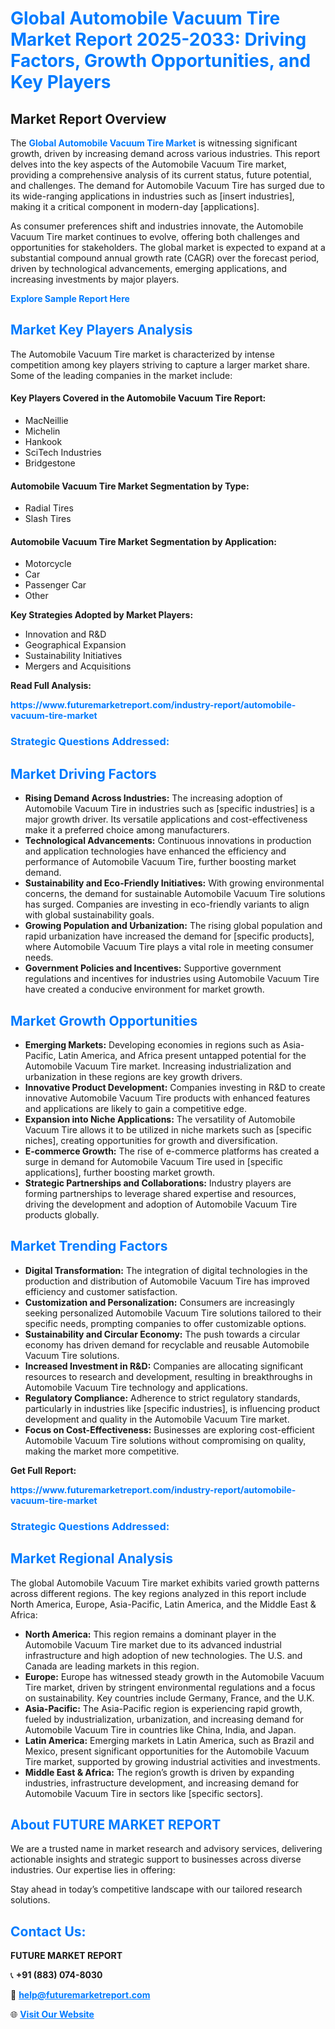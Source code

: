 <h1 style="color: #007BFF;">Global Automobile Vacuum Tire Market Report 2025-2033: Driving Factors, Growth Opportunities, and Key Players</h1>

<section id="overview">
<h2>Market Report Overview</h2>
<p>The <a href="https://www.futuremarketreport.com/industry-report/automobile-vacuum-tire-market" style="color: #007BFF; text-decoration: none;"><strong>Global Automobile Vacuum Tire Market</strong></a> is witnessing significant growth, driven by increasing demand across various industries. This report delves into the key aspects of the Automobile Vacuum Tire market, providing a comprehensive analysis of its current status, future potential, and challenges. The demand for Automobile Vacuum Tire has surged due to its wide-ranging applications in industries such as [insert industries], making it a critical component in modern-day [applications].</p>
<p>As consumer preferences shift and industries innovate, the Automobile Vacuum Tire market continues to evolve, offering both challenges and opportunities for stakeholders. The global market is expected to expand at a substantial compound annual growth rate (CAGR) over the forecast period, driven by technological advancements, emerging applications, and increasing investments by major players.</p>
</section>

<section id="overview">
<p><a href="https://www.futuremarketreport.com/request-sample/reportId=84866" style="color: #007BFF; text-decoration: none;"><strong>Explore Sample Report Here</strong></a></p>
</section>

<section id="key-players">
<h2 style="color: #007BFF;">Market Key Players Analysis</h2>
<p>The Automobile Vacuum Tire market is characterized by intense competition among key players striving to capture a larger market share. Some of the leading companies in the market include:</p>
<h4>Key Players Covered in the Automobile Vacuum Tire Report:</h4>
<ul><li>MacNeillie</li><li>Michelin</li><li>Hankook</li><li>SciTech Industries</li><li>Bridgestone</li></ul>
<h4>Automobile Vacuum Tire Market Segmentation by Type:</h4>
<ul><li>Radial Tires</li><li>Slash Tires</li></ul>

<h4>Automobile Vacuum Tire Market Segmentation by Application:</h4>
<ul><li>Motorcycle</li><li>Car</li><li>Passenger Car</li><li>Other</li></ul>
<p><strong>Key Strategies Adopted by Market Players:</strong></p>
<ul>
<li>Innovation and R&D</li>
<li>Geographical Expansion</li>
<li>Sustainability Initiatives</li>
<li>Mergers and Acquisitions</li>
</ul>
</section>

<section>
<p><strong>Read Full Analysis: </strong></p><a href="https://www.futuremarketreport.com/industry-report/automobile-vacuum-tire-market" style="color: #007BFF; text-decoration: none;"><strong>https://www.futuremarketreport.com/industry-report/automobile-vacuum-tire-market</strong></a>
<h3 style="color: #007BFF;">Strategic Questions Addressed:</h3>
</section>

<section id="driving-factors">
<h2 style="color: #007BFF;">Market Driving Factors</h2>
<ul>
<li><strong>Rising Demand Across Industries:</strong> The increasing adoption of Automobile Vacuum Tire in industries such as [specific industries] is a major growth driver. Its versatile applications and cost-effectiveness make it a preferred choice among manufacturers.</li>
<li><strong>Technological Advancements:</strong> Continuous innovations in production and application technologies have enhanced the efficiency and performance of Automobile Vacuum Tire, further boosting market demand.</li>
<li><strong>Sustainability and Eco-Friendly Initiatives:</strong> With growing environmental concerns, the demand for sustainable Automobile Vacuum Tire solutions has surged. Companies are investing in eco-friendly variants to align with global sustainability goals.</li>
<li><strong>Growing Population and Urbanization:</strong> The rising global population and rapid urbanization have increased the demand for [specific products], where Automobile Vacuum Tire plays a vital role in meeting consumer needs.</li>
<li><strong>Government Policies and Incentives:</strong> Supportive government regulations and incentives for industries using Automobile Vacuum Tire have created a conducive environment for market growth.</li>
</ul>
</section>

<section id="growth-opportunities">
<h2 style="color: #007BFF;">Market Growth Opportunities</h2>
<ul>
<li><strong>Emerging Markets:</strong> Developing economies in regions such as Asia-Pacific, Latin America, and Africa present untapped potential for the Automobile Vacuum Tire market. Increasing industrialization and urbanization in these regions are key growth drivers.</li>
<li><strong>Innovative Product Development:</strong> Companies investing in R&D to create innovative Automobile Vacuum Tire products with enhanced features and applications are likely to gain a competitive edge.</li>
<li><strong>Expansion into Niche Applications:</strong> The versatility of Automobile Vacuum Tire allows it to be utilized in niche markets such as [specific niches], creating opportunities for growth and diversification.</li>
<li><strong>E-commerce Growth:</strong> The rise of e-commerce platforms has created a surge in demand for Automobile Vacuum Tire used in [specific applications], further boosting market growth.</li>
<li><strong>Strategic Partnerships and Collaborations:</strong> Industry players are forming partnerships to leverage shared expertise and resources, driving the development and adoption of Automobile Vacuum Tire products globally.</li>
</ul>
</section>

<section id="trending-factors">
<h2 style="color: #007BFF;">Market Trending Factors</h2>
<ul>
<li><strong>Digital Transformation:</strong> The integration of digital technologies in the production and distribution of Automobile Vacuum Tire has improved efficiency and customer satisfaction.</li>
<li><strong>Customization and Personalization:</strong> Consumers are increasingly seeking personalized Automobile Vacuum Tire solutions tailored to their specific needs, prompting companies to offer customizable options.</li>
<li><strong>Sustainability and Circular Economy:</strong> The push towards a circular economy has driven demand for recyclable and reusable Automobile Vacuum Tire solutions.</li>
<li><strong>Increased Investment in R&D:</strong> Companies are allocating significant resources to research and development, resulting in breakthroughs in Automobile Vacuum Tire technology and applications.</li>
<li><strong>Regulatory Compliance:</strong> Adherence to strict regulatory standards, particularly in industries like [specific industries], is influencing product development and quality in the Automobile Vacuum Tire market.</li>
<li><strong>Focus on Cost-Effectiveness:</strong> Businesses are exploring cost-efficient Automobile Vacuum Tire solutions without compromising on quality, making the market more competitive.</li>
</ul>
</section>

<section>
<p><strong>Get Full Report: </strong></p><a href="https://www.futuremarketreport.com/industry-report/automobile-vacuum-tire-market" style="color: #007BFF; text-decoration: none;"><strong>https://www.futuremarketreport.com/industry-report/automobile-vacuum-tire-market</strong></a>
<h3 style="color: #007BFF;">Strategic Questions Addressed:</h3>
</section>


<section id="regional-analysis">
<h2 style="color: #007BFF;">Market Regional Analysis</h2>
<p>The global Automobile Vacuum Tire market exhibits varied growth patterns across different regions. The key regions analyzed in this report include North America, Europe, Asia-Pacific, Latin America, and the Middle East & Africa:</p>
<ul>
<li><strong>North America:</strong> This region remains a dominant player in the Automobile Vacuum Tire market due to its advanced industrial infrastructure and high adoption of new technologies. The U.S. and Canada are leading markets in this region.</li>
<li><strong>Europe:</strong> Europe has witnessed steady growth in the Automobile Vacuum Tire market, driven by stringent environmental regulations and a focus on sustainability. Key countries include Germany, France, and the U.K.</li>
<li><strong>Asia-Pacific:</strong> The Asia-Pacific region is experiencing rapid growth, fueled by industrialization, urbanization, and increasing demand for Automobile Vacuum Tire in countries like China, India, and Japan.</li>
<li><strong>Latin America:</strong> Emerging markets in Latin America, such as Brazil and Mexico, present significant opportunities for the Automobile Vacuum Tire market, supported by growing industrial activities and investments.</li>
<li><strong>Middle East & Africa:</strong> The region’s growth is driven by expanding industries, infrastructure development, and increasing demand for Automobile Vacuum Tire in sectors like [specific sectors].</li>
</ul>
</section>

<footer>
<h2 style="color: #007BFF;">About FUTURE MARKET REPORT</h2>
<p>We are a trusted name in market research and advisory services, delivering actionable insights and strategic support to businesses across diverse industries. Our expertise lies in offering:</p>

<p>Stay ahead in today’s competitive landscape with our tailored research solutions.</p>

<h2 style="color: #007BFF;">Contact Us:</h2>
<p><strong>FUTURE MARKET REPORT</strong></p>
<p>📞 <strong>+91 (883) 074-8030</strong></p>
<p>📧 <strong><a href="mailto:help@futuremarketreport.com" style="color: #007BFF;">help@futuremarketreport.com</a></strong></p>
<p>🌐 <strong><a href="https://www.futuremarketreport.com/" style="color: #007BFF;">Visit Our Website</a></strong></p>
</footer>